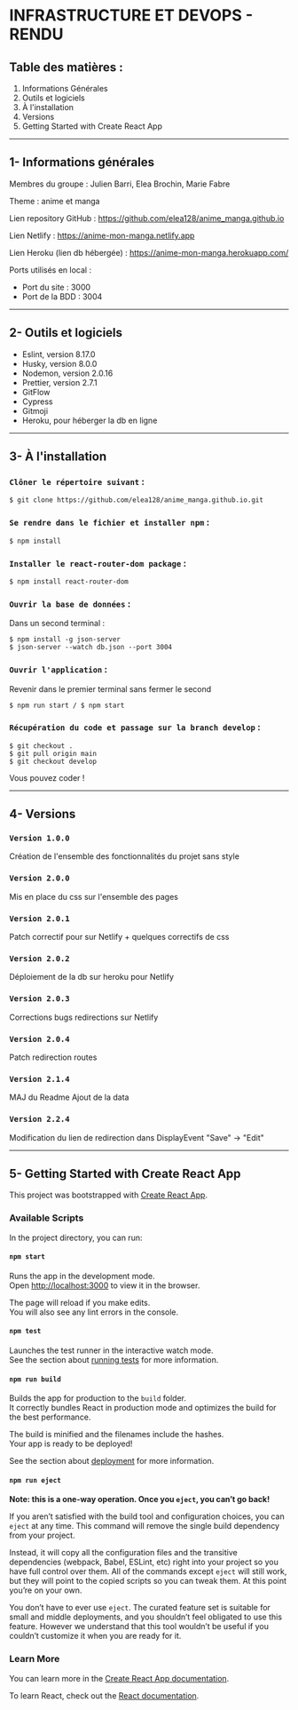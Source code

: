 # INFRASTRUCTURE ET DEVOPS - RENDU

## Table des matières :

1. Informations Générales
2. Outils et logiciels
3. À l'installation
4. Versions
5. Getting Started with Create React App

---

## 1- Informations générales

Membres du groupe : Julien Barri, Elea Brochin, Marie Fabre

Theme : anime et manga

Lien repository GitHub : https://github.com/elea128/anime_manga.github.io

Lien Netlify : https://anime-mon-manga.netlify.app

Lien Heroku (lien db hébergée) : https://anime-mon-manga.herokuapp.com/

Ports utilisés en local :

- Port du site : 3000
- Port de la BDD : 3004

---

## 2- Outils et logiciels

- Eslint, version 8.17.0
- Husky, version 8.0.0
- Nodemon, version 2.0.16
- Prettier, version 2.7.1
- GitFlow
- Cypress
- Gitmoji
- Heroku, pour héberger la db en ligne

---

## 3- À l'installation

### `Clôner le répertoire suivant` :

```
$ git clone https://github.com/elea128/anime_manga.github.io.git
```

### `Se rendre dans le fichier et installer npm` :

```
$ npm install
```

### `Installer le react-router-dom package` :

```
$ npm install react-router-dom
```

### `Ouvrir la base de données` :

Dans un second terminal :

```
$ npm install -g json-server
$ json-server --watch db.json --port 3004
```

### `Ouvrir l'application` :

Revenir dans le premier terminal sans fermer le second

```
$ npm run start / $ npm start
```

### `Récupération du code et passage sur la branch develop` :

```
$ git checkout .
$ git pull origin main
$ git checkout develop
```

Vous pouvez coder !

---

## 4- Versions

### `Version 1.0.0`

Création de l'ensemble des fonctionnalités du projet sans style

### `Version 2.0.0`

Mis en place du css sur l'ensemble des pages

### `Version 2.0.1`

Patch correctif pour sur Netlify + quelques correctifs de css

### `Version 2.0.2`

Déploiement de la db sur heroku pour Netlify

### `Version 2.0.3`

Corrections bugs redirections sur Netlify

### `Version 2.0.4`

Patch redirection routes

### `Version 2.1.4`

MAJ du Readme
Ajout de la data

### `Version 2.2.4`

Modification du lien de redirection dans DisplayEvent "Save" -> "Edit"

---

## 5- Getting Started with Create React App

This project was bootstrapped with [Create React App](https://github.com/facebook/create-react-app).

### Available Scripts

In the project directory, you can run:

#### `npm start`

Runs the app in the development mode.\
Open [http://localhost:3000](http://localhost:3000) to view it in the browser.

The page will reload if you make edits.\
You will also see any lint errors in the console.

#### `npm test`

Launches the test runner in the interactive watch mode.\
See the section about [running tests](https://facebook.github.io/create-react-app/docs/running-tests) for more information.

#### `npm run build`

Builds the app for production to the `build` folder.\
It correctly bundles React in production mode and optimizes the build for the best performance.

The build is minified and the filenames include the hashes.\
Your app is ready to be deployed!

See the section about [deployment](https://facebook.github.io/create-react-app/docs/deployment) for more information.

#### `npm run eject`

**Note: this is a one-way operation. Once you `eject`, you can’t go back!**

If you aren’t satisfied with the build tool and configuration choices, you can `eject` at any time. This command will remove the single build dependency from your project.

Instead, it will copy all the configuration files and the transitive dependencies (webpack, Babel, ESLint, etc) right into your project so you have full control over them. All of the commands except `eject` will still work, but they will point to the copied scripts so you can tweak them. At this point you’re on your own.

You don’t have to ever use `eject`. The curated feature set is suitable for small and middle deployments, and you shouldn’t feel obligated to use this feature. However we understand that this tool wouldn’t be useful if you couldn’t customize it when you are ready for it.

### Learn More

You can learn more in the [Create React App documentation](https://facebook.github.io/create-react-app/docs/getting-started).

To learn React, check out the [React documentation](https://reactjs.org/).
